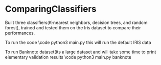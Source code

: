 # ComparingClassifiers
Built three classifiers(K-nearest neighbors, decision trees, and random forest), trained and tested them on the Iris dataset to compare their performances.

To run the code
\code python3 main.py
this will run the default IRIS data

To run Banknote dataset(its a large dataset and will take some time to print elementary validation results
\code python3 main.py banknote
